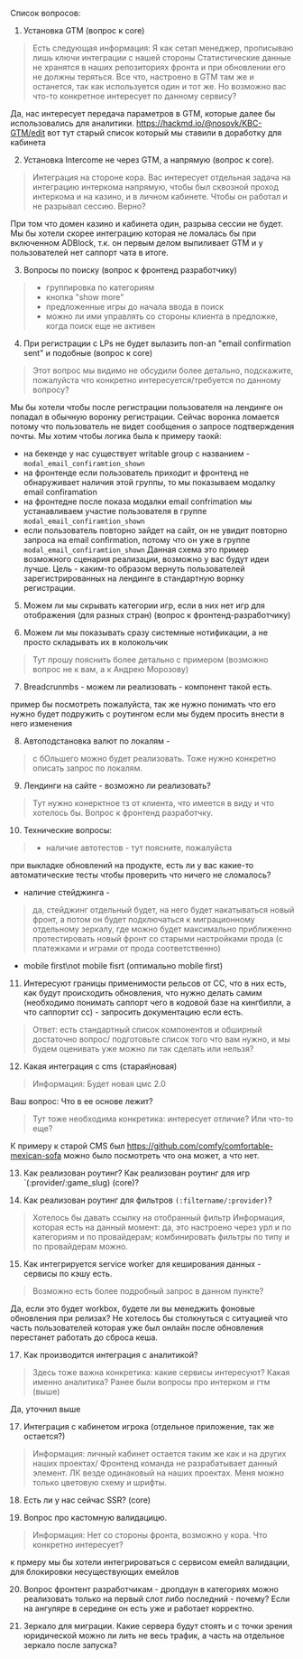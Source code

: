 Список вопросов:

1) Установка GTM (вопрос к core)
> Есть следующая информация:
> Я как сетап менеджер, прописываю лишь ключи интеграции с нашей стороны
> Статистические данные не хранятся в наших репозиториях фронта и при обновлении его не должны теряться. Все что, настроено в GTM там же и останется, так как используется один и тот же.
> Но возможно вас что-то конкретное интересует по данному сервису?

Да, нас интересует передача параметров в GTM, которые далее бы использовались для аналитики.
https://hackmd.io/@nosovk/KBC-GTM/edit
вот тут старый список который мы ставили в доработку для кабинета

2) Установка Intercome не через GTM, а напрямую (вопрос к core).
> Интеграция на стороне кора. 
> Вас интересует отдельная задача на интеграцию интеркома напрямую, чтобы был сквозной проход интеркома и на казино, и в личном кабинете. Чтобы он работал и не разрывал сессию. Верно?

При том что домен казино и кабинета один, разрыва сессии не будет. Мы бы хотели скорее интеграцию которая не ломалась бы при включенном ADBlock, т.к. он первым делом выпиливает GTM и у пользователей нет саппорт чата в итоге.

 3) Вопросы по поиску (вопрос к фронтенд разработчику)
> - группировка по категориям
> - кнопка "show more"
> - предложенные игры до начала ввода в поиск
> - можно ли ими управлять со стороны клиента в предложке, когда поиск еще не активен

4) При регистрации с LPs не будет вылазить поп-ап "email confirmation sent" и подобные (вопрос к core)
> Этот вопрос мы видимо не обсудили более детально, подскажите, пожалуйста что конкретно интересуется/требуется по данному вопросу?

Мы бы хотели чтобы после регистрации пользователя на лендинге он попадал в обычную воронку регистрации. Сейчас воронка ломается потому что пользователь не видет сообщения о запросе подтверждения почты. Мы хотим чтобы логика была к примеру таокй:
- на бекенде у нас существует writable group с названием - `modal_email_confiramtion_shown`
- на фронтенде если пользователь приходит и фронтенд не обнаруживает наличия этой группы, то мы показываем модалку email confiramation
- на фронтедне после показа модалки email confrimation мы устанавливаем участие пользователя в группе `modal_email_confiramtion_shown`
- если пользователь повторно зайдет на сайт, он не увидит повторно запроса на email confirmation, потому что он уже в группе `modal_email_confiramtion_shown`
Данная схема это пример возможного сценария реализации, возможно у вас будут идеи лучше. Цель - каким-то образом вернуть пользователей зарегистрированных на лендинге в стандартную ворнку регистрации.


5) Можем ли мы скрывать категории игр, если в них нет игр для отображения (для разных стран) (вопрос к фронтенд-разработчику)

6) Можем ли мы показывать сразу системные нотификации, а не просто складывать их в колокольчик
> Тут прошу пояснить более детально с примером (возможно вопрос не к вам, а к Андрею Морозову) 

 7) Breadcrunmbs - можем ли реализовать - компонент такой есть.
 
 пример бы посмотреть пожалуйста, так же нужно понимать что его нужно будет подружить с роутингом если мы будем просить внести в него изменения
 
 8) Автоподстановка валют по локалям -
> с бОльшего можно будет реализовать. Тоже нужно конкретно описать запрос по локалям. 

9) Лендинги на сайте - возможно ли реализовать?
> Тут нужно конерктное тз от клиента, что имеется в виду и что хотелось бы. Вопрос к фронтенд разработчку.

10) Технические вопросы: 
> - наличие автотестов - тут поясните, пожалуйста

при выкладке обновлений на продукте, есть ли у вас какие-то автоматические тесты чтобы проверить что ничего не сломалось?

- наличие стейджинга - 
> да, стейджинг отдельный будет, на него будет накатываться новый фронт, а потом он будет подключаться к миграционному отдельному зеркалу, где можно будет максимально приближенно протестировать новый фронт со старыми настройками прода (с платежками и играми от прода соответственно)
- mobile first\not mobile fisrt (оптимально mobile first)

11) Интересуют границы применимости рельсов от СС, что в них есть, как будут происходить обновления, что нужно делать самим (необходимо понимать саппорт чего в кодовой базе на кингбилли, а что саппортит сс) - запросить документацию если есть.

> Ответ: есть стандартный список компонентов и обширный достаточно вопрос/ подготовьте список того что вам нужно, и мы будем оценивать уже можно ли так сделать или нельзя?

12) Какая интеграция с cms (старая\новая)
> Информация: Будет новая цмс 2.0

Ваш вопрос: Что в ее основе лежит? 
> Тут тоже необходима конкретика: интересует отличие? Или что-то еще?

К примеру к старой CMS был https://github.com/comfy/comfortable-mexican-sofa можно было посмотреть что она может, а что нет.

13) Как реализован роутинг? Как реализован роутинг для игр `(:provider/:game_slug) (core)?

14) Как реализован роутинг для фильтров `(:filtername/:provider)`?
> Хотелось бы давать ссылку на отобранный фильтр
> Информация, которая есть на данный момент: да, это настроено через урл и по категориям и по провайдерам; комбинировать фильтры по типу и по провайдерам можно.


15) Как интегрируется service worker для кеширования данных - сервисы по кэшу есть. 
> Возможно есть более подробный запрос в данном пункте?

Да, если это будет workbox, будете ли вы менеджить фоновые обновления при релизах? Не хотелось бы столкнуться с ситуацией что часть пользователей которая уже был онлайн после обновления перестанет работать до сброса кеша.

17) Как производится интеграция с аналитикой? 
>Здесь тоже важна конкретика: какие сервисы интересуют? Какая именно аналитика? Ранее были вопросы про интерком и гтм (выше)

Да, уточнил выше

17) Интеграция с кабинетом игрока (отдельное приложение, так же остается?) 
> Информация: личный кабинет остается таким же как и на других наших проектах/ Фронтенд команда не разрабатывает данный элемент. ЛК везде одинаковый на наших проектах. Меня можно только цветовую схему и шрифты.

18) Есть ли у нас сейчас SSR? (core)


19) Вопрос про кастомную валидацицю. 
> Информация: Нет со стороны фронта, возможно у кора.
Что конкретно интересует?

к прмеру мы бы хотели интегрироваться с сервисом емейл валидации, для блокировки несуществующих емейлов

20) Вопрос фронтент разработчикам - дропдаун в категориях можно реализовать только на первый слот либо последний - почему? Если на ангуляре в середине он есть уже и работает корректно.


21) Зеркало для миграции. Какие сервера будут стоять и с точки зрения юридической можно ли лить не весь трафик, а часть на отдельное зеркало после запуска?